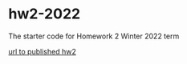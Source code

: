 # hw2-2022
The starter code for Homework 2 Winter 2022 term

[url to published hw2](https://ziqintian.github.io/homework2-2022/)
